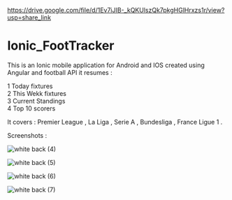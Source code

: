 https://drive.google.com/file/d/1Ev7iJIB-_kQKUlszQk7pkgHGlHrxzs1r/view?usp=share_link

# Ionic_FootTracker

This is an Ionic mobile application for Android and IOS created using Angular and football API it resumes :

1 Today fixtures <br>
2 This Wekk fixtures <br>
3 Current Standings <br>
4 Top 10 scorers <br>

It covers : Premier League , La Liga , Serie A , Bundesliga , France Ligue 1 .

Screenshots : 

![white back (4)](https://user-images.githubusercontent.com/28190040/69011254-fdf28680-0968-11ea-8cd9-ad96d4c7c35d.jpg)

![white back (5)](https://user-images.githubusercontent.com/28190040/69011253-fdf28680-0968-11ea-868d-2c75d3e24500.jpg)

![white back (6)](https://user-images.githubusercontent.com/28190040/69011252-fd59f000-0968-11ea-968b-ebc0cdc76a99.jpg)

![white back (7)](https://user-images.githubusercontent.com/28190040/69011255-fe8b1d00-0968-11ea-88d3-ddd619163164.jpg)
